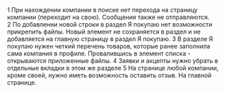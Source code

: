 1  При нахождении компании в поиске нет перехода на страницу компании (переходит на свою). Сообщения также не отправляются.  
2 По добавлении новой строки в раздел Я покупаю нет возможности прикрепить файлы. Новый элемент не сохраняется в раздел и не добавляется на главную страницу в раздел  Я покупаю. 
3 В разделе Я покупаю нужен четкий перечень товаров, которые ранее заполнила сама компания в профиле. Провалившись в элемент списка - открываются приложенные файлы. 
4 Заявки и акцепты нужно убрать в отдельные вкладки в этом же разделе 
5 На странице любой компании, кроме своей, нужно иметь возможность оставить отзыв. На главной странице.  